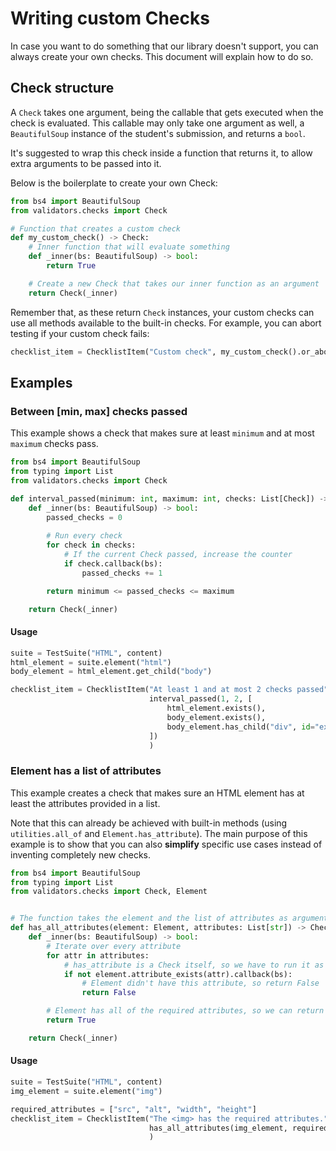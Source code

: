 # Writing custom Checks

In case you want to do something that our library doesn't support, you can always create your own checks. This document will explain how to do so.

## Check structure

A `Check` takes one argument, being the callable that gets executed when the check is evaluated. This callable may only take one argument as well, a `BeautifulSoup` instance of the student's submission, and returns a `bool`.

It's suggested to wrap this check inside a function that returns it, to allow extra arguments to be passed into it.

Below is the boilerplate to create your own Check:

```python
from bs4 import BeautifulSoup
from validators.checks import Check

# Function that creates a custom check
def my_custom_check() -> Check:
    # Inner function that will evaluate something
    def _inner(bs: BeautifulSoup) -> bool:
        return True

    # Create a new Check that takes our inner function as an argument
    return Check(_inner)
```

Remember that, as these return `Check` instances, your custom checks can use all methods available to the built-in checks. For example, you can abort testing if your custom check fails:

```python
checklist_item = ChecklistItem("Custom check", my_custom_check().or_abort())
```

## Examples

### Between [min, max] checks passed

This example shows a check that makes sure at least `minimum` and at most `maximum` checks pass.

```python
from bs4 import BeautifulSoup
from typing import List
from validators.checks import Check

def interval_passed(minimum: int, maximum: int, checks: List[Check]) -> Check:
    def _inner(bs: BeautifulSoup) -> bool:
        passed_checks = 0
        
        # Run every check
        for check in checks:
            # If the current Check passed, increase the counter
            if check.callback(bs):
                passed_checks += 1

        return minimum <= passed_checks <= maximum

    return Check(_inner)
```

#### Usage

```python
suite = TestSuite("HTML", content)
html_element = suite.element("html")
body_element = html_element.get_child("body")

checklist_item = ChecklistItem("At least 1 and at most 2 checks passed",
                               interval_passed(1, 2, [
                                   html_element.exists(),
                                   body_element.exists(),
                                   body_element.has_child("div", id="example")
                               ])
                               )
```

### Element has a list of attributes

This example creates a check that makes sure an HTML element has at least the attributes provided in a list.

Note that this can already be achieved with built-in methods (using `utilities.all_of` and `Element.has_attribute`). The main purpose of this example is to show that you can also **simplify** specific use cases instead of inventing completely new checks.

```python
from bs4 import BeautifulSoup
from typing import List
from validators.checks import Check, Element


# The function takes the element and the list of attributes as arguments
def has_all_attributes(element: Element, attributes: List[str]) -> Check:
    def _inner(bs: BeautifulSoup) -> bool:
        # Iterate over every attribute
        for attr in attributes:
            # has_attribute is a Check itself, so we have to run it as well
            if not element.attribute_exists(attr).callback(bs):
                # Element didn't have this attribute, so return False
                return False

        # Element has all of the required attributes, so we can return True
        return True

    return Check(_inner)
```

#### Usage

```python
suite = TestSuite("HTML", content)
img_element = suite.element("img")

required_attributes = ["src", "alt", "width", "height"]
checklist_item = ChecklistItem("The <img> has the required attributes.",
                               has_all_attributes(img_element, required_attributes)
                               )
```